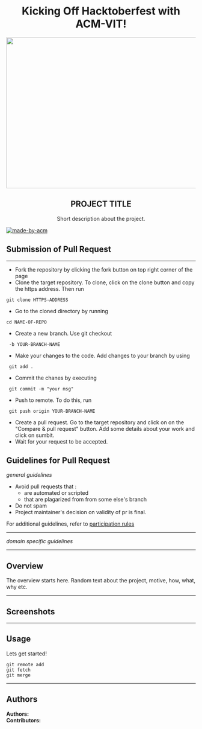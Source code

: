 <h1 align="center">Kicking Off Hacktoberfest with ACM-VIT!</h1>
<p align="center">
<img src="https://i0.wp.com/wp.laravel-news.com/wp-content/uploads/2020/09/hacktoberfest2020.jpg?fit=2200%2C1100&ssl=1?resize=2200%2C1125" width="800" height="400">
</p>

<h2 align="center"> PROJECT TITLE </h2>

<p align="center"> 
Short description about the project.
</p>

<p>
  <a href="https://acmvit.in/" target="_blank">
    <img alt="made-by-acm" src="https://img.shields.io/badge/MADE%20BY-ACM%20VIT-blue?style=for-the-badge" />
  </a>
    <!-- Uncomment the below line to add the license badge. Make sure the right license badge is reflected. -->
    <!-- <img alt="license" src="https://img.shields.io/badge/License-MIT-green.svg?style=for-the-badge" /> -->
    <!-- forks/stars/tech stack in the form of badges from https://shields.io/ -->
</p>


## Submission of Pull Request

---
 * Fork the repository by clicking the fork button on top right corner of the page
 * Clone the target repository. To clone, click on the clone button and copy the https address. Then run 
 <pre><code>git clone HTTPS-ADDRESS</code></pre>
* Go to the cloned directory by running 
<pre><code>cd NAME-OF-REPO</code></pre>
* Create a new branch. Use git checkout
<pre><code> -b YOUR-BRANCH-NAME</code></pre>
* Make your changes to the code. Add changes to your branch by using 
<pre><code> git add . </code></pre>
* Commit the chanes by executing
<pre><code> git commit -m "your msg"</code></pre>
* Push to remote. To do this, run 
<pre><code> git push origin YOUR-BRANCH-NAME</code></pre>
* Create a pull request. Go to the target repository and click on on the "Compare & pull request" button. Add some details about your work and click on sumbit. 
* Wait for your request to be accepted. 

## Guidelines for Pull Request

_general guidelines_
  * Avoid pull requests that :
      * are automated or scripted
      * that are plagarized from from some else's branch
  * Do not spam
  * Project maintainer's decision on validity of pr is final.

  For additional guidelines, refer to [participation rules](https://hacktoberfest.digitalocean.com/details#rules)

---

_domain specific guidelines_
  
---
## Overview

The overview starts here. Random text about the project, motive, how, what, why etc.

---

## Screenshots

<!-- Add one screenshot of your project (max height: 1000px, max size: 1mb) 'if applicable' under assets folder in root of your project ![sceenshot](assets/<name of image>) -->
<!-- if your project has multiple pictures , merge them into one image using a tool similar to figma -->

---

## Usage
<!-- How To, Features, Installation etc. as subheadings in this section. example-->

Lets get started!
```console
git remote add
git fetch
git merge
```

---

## Authors

**Authors:** <!-- [author1's name](link to their github profile), [author2's name](link to their github profile) .. -->  
**Contributors:** <!-- Generate contributors list using this link - https://contributors-img.web.app/preview -->
